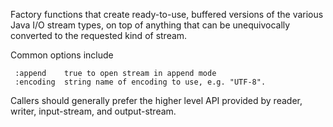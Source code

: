   Factory functions that create ready-to-use, buffered versions of
   the various Java I/O stream types, on top of anything that can
   be unequivocally converted to the requested kind of stream.

   Common options include
   
     :append    true to open stream in append mode
     :encoding  string name of encoding to use, e.g. "UTF-8".

   Callers should generally prefer the higher level API provided by
   reader, writer, input-stream, and output-stream.